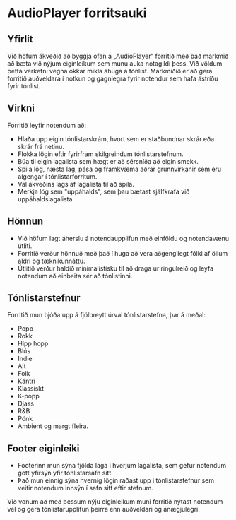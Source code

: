 # AudioPlayer forritsauki

## Yfirlit

Við höfum ákveðið að byggja ofan á „AudioPlayer“ forritið með það markmið að bæta við nýjum eiginleikum sem munu auka notagildi þess. Við völdum þetta verkefni vegna okkar mikla áhuga á tónlist. Markmiðið er að gera forritið auðveldara í notkun og gagnlegra fyrir notendur sem hafa ástríðu fyrir tónlist.

## Virkni

Forritið leyfir notendum að:

- Hlaða upp eigin tónlistarskrám, hvort sem er staðbundnar skrár eða skrár frá netinu.
- Flokka lögin eftir fyrirfram skilgreindum tónlistarstefnum.
- Búa til eigin lagalista sem hægt er að sérsníða að eigin smekk.
- Spila lög, næsta lag, pása og framkvæma aðrar grunnvirkanir sem eru algengar í tónlistarforritum.
- Val ákveðins lags af lagalista til að spila.
- Merkja lög sem "uppáhalds", sem þau bætast sjálfkrafa við uppáhaldslagalista.

## Hönnun

- Við höfum lagt áherslu á notendaupplifun með einföldu og notendavænu útliti.
- Forritið verður hönnuð með það í huga að vera aðgengilegt fólki af öllum aldri og tæknikunnáttu.
- Útlitið verður haldið minimalistísku til að draga úr ringulreið og leyfa notendum að einbeita sér að tónlistinni.

## Tónlistarstefnur

Forritið mun bjóða upp á fjölbreytt úrval tónlistarstefna, þar á meðal:

- Popp
- Rokk
- Hipp hopp
- Blús
- Indie
- Alt
- Folk
- Kántrí
- Klassískt
- K-popp
- Djass
- R&B
- Pönk
- Ambient
  og margt fleira.

## Footer eiginleiki

- Footerinn mun sýna fjölda laga í hverjum lagalista, sem gefur notendum gott yfirsýn yfir tónlistarsafn sitt.
- Það mun einnig sýna hvernig lögin raðast upp í tónlistarstefnur sem veitir notendum innsýn í safn sitt eftir stefnum.

Við vonum að með þessum nýju eiginleikum muni forritið nýtast notendum vel og gera tónlistarupplifun þeirra enn auðveldari og ánægjulegri.
